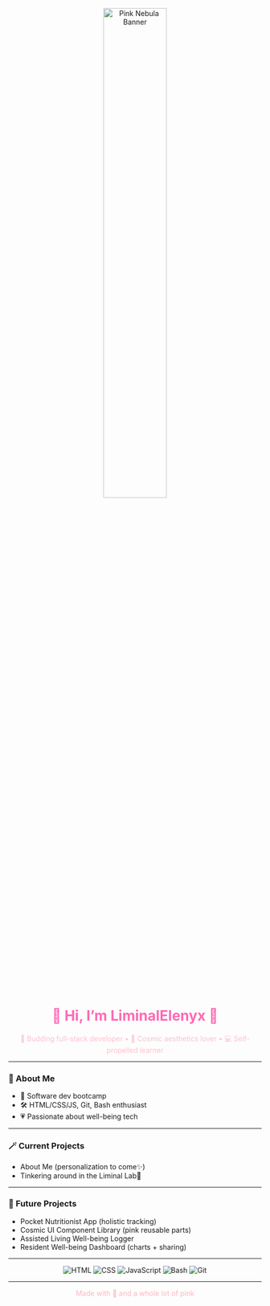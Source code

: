 <!-- Pink Nebula Banner -->
<p align="center">
  <img src="https://c.tenor.com/ahEhfkqtfMUAAAAC/tenor.gif" alt="Pink Nebula Banner" width="50%">
</p>

<h1 align="center" style="color:#ff69b4;">🩷 Hi, I’m LiminalElenyx 🩷</h1>

<p align="center" style="color:#ffc0cb;">
  🌸 Budding full-stack developer • 💖 Cosmic aesthetics lover • 💻 Self-propelled learner
</p>

---

### 🌸 About Me
- 🌱 Software dev bootcamp  
- 🛠 HTML/CSS/JS, Git, Bash enthusiast
- 💗 Passionate about well-being tech

---

### 🪄 Current Projects
- About Me (personalization to come✨)
- Tinkering around in the Liminal Lab🌌

---

### 🌷 Future Projects
- Pocket Nutritionist App (holistic tracking)  
- Cosmic UI Component Library (pink reusable parts)
- Assisted Living Well-being Logger
- Resident Well-being Dashboard (charts + sharing)  

---

<p align="center">
  <img alt="HTML" src="https://img.shields.io/badge/HTML-ff69b4?logo=html5&logoColor=white">
  <img alt="CSS" src="https://img.shields.io/badge/CSS-ffc0cb?logo=css3&logoColor=white">
  <img alt="JavaScript" src="https://img.shields.io/badge/JavaScript-f48fb1?logo=javascript&logoColor=white">
  <img alt="Bash" src="https://img.shields.io/badge/Bash-ec407a?logo=gnubash&logoColor=white">
  <img alt="Git" src="https://img.shields.io/badge/Git-f06292?logo=git&logoColor=white">
</p>

---

<p align="center" style="color:#ffb6c1;">
  Made with 🩷 and a whole lot of pink
</p>
